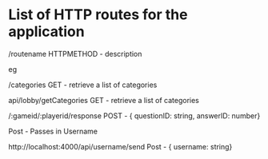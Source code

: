 # List of HTTP routes for the application

/routename HTTPMETHOD - description

eg

/categories GET - retrieve a list of categories

api/lobby/getCategories GET - retrieve a list of categories

/:gameid/:playerid/response POST - { questionID: string, answerID: number}

Post - Passes in Username

http://localhost:4000/api/username/send Post - { username: string}
